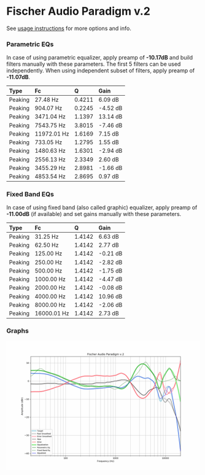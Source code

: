 # Fischer Audio Paradigm v.2
See [usage instructions](https://github.com/jaakkopasanen/AutoEq#usage) for more options and info.

### Parametric EQs
In case of using parametric equalizer, apply preamp of **-10.17dB** and build filters manually
with these parameters. The first 5 filters can be used independently.
When using independent subset of filters, apply preamp of **-11.07dB**.

| Type    | Fc          |      Q | Gain     |
|:--------|:------------|:-------|:---------|
| Peaking | 27.48 Hz    | 0.4211 | 6.09 dB  |
| Peaking | 904.07 Hz   | 0.2245 | -4.52 dB |
| Peaking | 3471.04 Hz  | 1.1397 | 13.14 dB |
| Peaking | 7543.75 Hz  | 3.8015 | -7.46 dB |
| Peaking | 11972.01 Hz | 1.6169 | 7.15 dB  |
| Peaking | 733.05 Hz   | 1.2795 | 1.55 dB  |
| Peaking | 1480.63 Hz  | 1.6301 | -2.94 dB |
| Peaking | 2556.13 Hz  | 2.3349 | 2.60 dB  |
| Peaking | 3455.29 Hz  | 2.8981 | -1.66 dB |
| Peaking | 4853.54 Hz  | 2.8695 | 0.97 dB  |

### Fixed Band EQs
In case of using fixed band (also called graphic) equalizer, apply preamp of **-11.00dB**
(if available) and set gains manually with these parameters.

| Type    | Fc          |      Q | Gain     |
|:--------|:------------|:-------|:---------|
| Peaking | 31.25 Hz    | 1.4142 | 6.63 dB  |
| Peaking | 62.50 Hz    | 1.4142 | 2.77 dB  |
| Peaking | 125.00 Hz   | 1.4142 | -0.21 dB |
| Peaking | 250.00 Hz   | 1.4142 | -2.82 dB |
| Peaking | 500.00 Hz   | 1.4142 | -1.75 dB |
| Peaking | 1000.00 Hz  | 1.4142 | -4.47 dB |
| Peaking | 2000.00 Hz  | 1.4142 | -0.08 dB |
| Peaking | 4000.00 Hz  | 1.4142 | 10.96 dB |
| Peaking | 8000.00 Hz  | 1.4142 | -2.06 dB |
| Peaking | 16000.01 Hz | 1.4142 | 2.73 dB  |

### Graphs
![](./Fischer%20Audio%20Paradigm%20v.2.png)